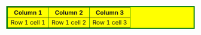 <!DOCTYPE html>
<html>
    <head>
        <title>Table Background</title>
    </head>
    <body>
        <table border="3" bordercolor="green" bgcolor="yellow">
            <tr>
                <th>Column 1</th>
                <th>Column 2</th>
                <th>Column 3</th>
            </tr>
            <tr>
                <td>Row 1 cell 1</td>
                <td>Row 1 cell 2</td>
                <td>Row 1 cell 3</td>
            </tr>
        </table>
    </body>
</html>
